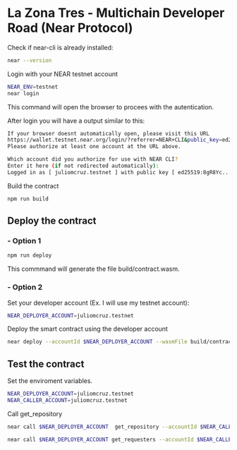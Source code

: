 # La Zona Tres - Multichain Developer Road (Near Protocol)

Check if near-cli is already installed:

```bash
near --version
```

Login with your NEAR testnet account

```bash
NEAR_ENV=testnet
near login
```

This command will open the browser to procees with the autentication.

After login you will have a output similar to this:

```bash
If your browser doesnt automatically open, please visit this URL
https://wallet.testnet.near.org/login/?referrer=NEAR+CLI&public_key=ed25519%3A8gR8Ycjtc3LiL3KPebe9AzaLaC2LK84RxZcuEUUadeYA&success_url=https%3A%2F%2F5000-juliomcruz-lazonatresmu-05gbpt3iyrk.ws-us84.gitpod.io
Please authorize at least one account at the URL above.

Which account did you authorize for use with NEAR CLI?
Enter it here (if not redirected automatically):
Logged in as [ juliomcruz.testnet ] with public key [ ed25519:8gR8Yc... ] successfully
```


Build the contract
```bash
npm run build
```

## Deploy the contract

### - Option 1

```bash
npm run deploy
```
 This commmand will generate the file build/contract.wasm.

### - Option 2

Set your developer account (Ex. I will use my testnet account):

```bash
NEAR_DEPLOYER_ACCOUNT=juliomcruz.testnet
```

Deploy the smart contract using the developer account

```bash
near deploy --accountId $NEAR_DEPLOYER_ACCOUNT --wasmFile build/contract.wasm
```

## Test the contract

Set the enviroment variables.

```bash
NEAR_DEPLOYER_ACCOUNT=juliomcruz.testnet
NEAR_CALLER_ACCOUNT=juliomcruz.testnet
```

Call get_repository

```bash
near call $NEAR_DEPLOYER_ACCOUNT  get_repository --accountId $NEAR_CALLER_ACCOUNT --amount 1
```

```bash
near call $NEAR_DEPLOYER_ACCOUNT get_requesters --accountId $NEAR_CALLER_ACCOUNT 
```



